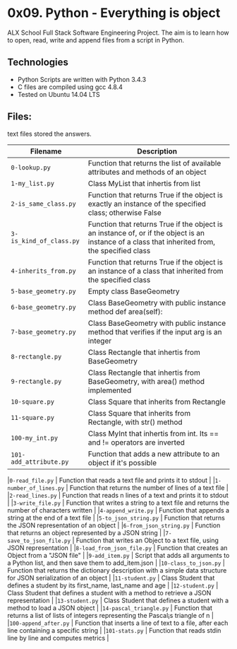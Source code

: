 # 0x09. Python - Everything is object

ALX School Full Stack Software Engineering Project. The aim is to learn how to open, read, write and append files from a script in Python.

## Technologies
- Python Scripts are written with Python 3.4.3
- C files are compiled using gcc 4.8.4
- Tested on Ubuntu 14.04 LTS

## Files:

text files stored the answers.

| Filename | Description |
| -------- | ----------- |
|`0-lookup.py` | Function that returns the list of available attributes and methods of an object |
|`1-my_list.py` | Class MyList that inhertis from list |
|`2-is_same_class.py` | Function that returns True if the object is exactly an instance of the specified class; otherwise False |
|`3-is_kind_of_class.py` | Function that returns True if the object is an instance of, or if the object is an instance of a class that inherited from, the specified class |
|`4-inherits_from.py` | Function that returns True if the object is an instance of a class that inherited from the specified class |
|`5-base_geometry.py` | Empty class BaseGeometry |
|`6-base_geometry.py` | Class BaseGeometry with public instance method def area(self): |
|`7-base_geometry.py` | Class BaseGeometry with public instance method that verifies if the input arg is an integer |
|`8-rectangle.py` | Class Rectangle that inhertis from BaseGeometry |
|`9-rectangle.py` | Class Rectangle that inhertis from BaseGeometry, with area() method implemented |
|`10-square.py` | Class Square that inherits from Rectangle |
|`11-square.py` | Class Square that inherits from Rectangle, with str() method |
|`100-my_int.py` | Class MyInt that inhertis from int. Its == and != operators are inverted |
|`101-add_attribute.py` | Function that adds a new attribute to an object if it's possible |

|`0-read_file.py` | Function that reads a text file and prints it to stdout |
|`1-number_of_lines.py` | Function that returns the number of lines of a text file |
|`2-read_lines.py` | Function that reads n lines of a text and prints it to stdout |
|`3-write_file.py` | Function that writes a string to a text file and returns the number of characters written |
|`4-append_write.py` | Function that appends a string at the end of a text file |
|`5-to_json_string.py` | Function that returns the JSON representation of an object |
|`6-from_json_string.py` | Function that returns an object represented by a JSON string |
|`7-save_to_json_file.py` | Function that writes an Object to a text file, using JSON representation |
|`8-load_from_json_file.py` | Function that creates an Object from a "JSON file" |
|`9-add_item.py` | Script that adds all arguments to a Python list, and then save them to add_item.json |
|`10-class_to_json.py` | Function that returns the dictionary description with a simple data structure for JSON serialization of an object |
|`11-student.py` | Class Student that defines a student by its first_name, last_name and age |
|`12-student.py` | Class Student that defines a student with a method to retrieve a JSON representation |
|`13-student.py` | Class Student that defines a student with a method to load a JSON object |
|`14-pascal_triangle.py` | Function that returns a list of lists of integers representing the Pascal¡s triangle of n |
|`100-append_after.py` | Function that inserts a line of text to a file, after each line containing a specific string |
|`101-stats.py` | Function that reads stdin line by line and computes metrics |

